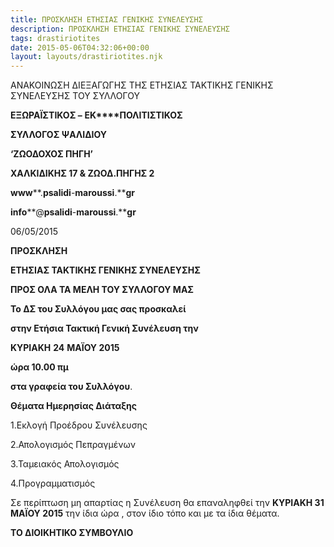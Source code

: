 ```yaml
---
title: ΠΡΟΣΚΛΗΣΗ ΕΤΗΣΙΑΣ ΓΕΝΙΚΗΣ ΣΥΝΕΛΕΥΣΗΣ
description: ΠΡΟΣΚΛΗΣΗ ΕΤΗΣΙΑΣ ΓΕΝΙΚΗΣ ΣΥΝΕΛΕΥΣΗΣ
tags: drastiriotites
date: 2015-05-06T04:32:06+00:00
layout: layouts/drastiriotites.njk
---
```

ΑΝΑΚΟΙΝΩΣΗ ΔΙΕΞΑΓΩΓΗΣ ΤΗΣ ΕΤΗΣΙΑΣ ΤΑΚΤΙΚΗΣ ΓΕΝΙΚΗΣ ΣΥΝΕΛΕΥΣΗΣ ΤΟΥ ΣΥΛΛΟΓΟΥ
<!-- excerpt -->
**ΕΞΩΡΑΪΣΤΙΚΟΣ –** **EK****ΠΟΛΙΤΙΣΤΙΚΟΣ**

  **ΣΥΛΛΟΓΟΣ ΨΑΛΙΔΙΟΥ**

  **‘ΖΩΟΔΟΧΟΣ ΠΗΓΗ’**

 **ΧΑΛΚΙΔΙΚΗΣ 17 &amp; ΖΩΟΔ.ΠΗΓΗΣ 2**

 **www****.****psalidi****-****maroussi****.****gr**

 **info****@****psalidi****-****maroussi****.****gr**

 06/05/2015

**ΠΡΟΣΚΛΗΣΗ**

 **ΕΤΗΣΙΑΣ ΤΑΚΤΙΚΗΣ ΓΕΝΙΚΗΣ ΣΥΝΕΛΕΥΣΗΣ**

 **ΠΡΟΣ ΟΛΑ ΤΑ ΜΕΛΗ ΤΟΥ ΣΥΛΛΟΓΟΥ ΜΑΣ**

  **Το ΔΣ του Συλλόγου μας σας προσκαλεί**

 **στην Ετήσια Τακτική Γενική Συνέλευση την**

**ΚΥΡΙΑΚΗ** **24** **ΜΑΪΟΥ 2015**

**ώρα 10.00 πμ**

**στα γραφεία του Συλλόγου**.

 **Θέματα Ημερησίας Διάταξης**

 1.Εκλογή Προέδρου Συνέλευσης

 2.Απολογισμός Πεπραγμένων

 3.Ταμειακός Απολογισμός

 4.Προγραμματισμός

Σε περίπτωση μη απαρτίας η Συνέλευση θα επαναληφθεί την **ΚΥΡΙΑΚΗ 31 ΜΑΪΟΥ 2015**  την ίδια ώρα , στον ίδιο τόπο και με τα ίδια θέματα.

 **ΤΟ ΔΙΟΙΚΗΤΙΚΟ ΣΥΜΒΟΥΛΙΟ**
